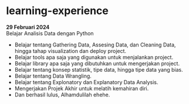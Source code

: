 # learning-experience

**29 Februari 2024**<br>
Belajar Analisis Data dengan Python
* Belajar tentang Gathering Data, Assesing Data, dan Cleaning Data, hingga tahap visualization dan deploy project.
* Belajar tools apa saja yang digunakan untuk menjalankan project.
* Belajar library apa saja yang dibutuhkan untuk mengerjakan project.
* Belajar tentang konsep statistik, tipe data, hingga tipe data yang bias.
* Belajar tentang Data Wrangling.
* Belajar tentang Explonatory dan Explanatory Data Analysis.
* Mengerjakan Projek Akhir untuk melatih kemahiran diri.
* Dan berhasil lulus, Alhamdulilah ehehe.
